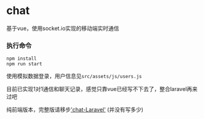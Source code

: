 # chat
基于vue，使用socket.io实现的移动端实时通信
### 执行命令
```
npm install
npm run start
```
使用模拟数据登录，用户信息见`src/assets/js/users.js`<br>

目前已实现1对1通信和聊天记录，感觉只靠vue已经写不下去了，整合laravel再来过吧

纯前端版本，完整版请移步['chat-Laravel'](https://github.com/gitliyu/chat-Laravel) (并没有写多少)
